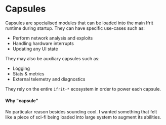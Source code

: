 # Capsules

Capsules are specialised modules that can be loaded into the main Ifrit runtime
during startup. They can have specific use-cases such as:

* Perform network analysis and exploits
* Handling hardware interrupts
* Updating any UI state

They may also be auxiliary capsules such as:

* Logging
* Stats & metrics
* External telemetry and diagnostics

They rely on the entire `ifrit-*` ecosystem in order to power each capsule.

#### Why "capsule"

No particular reason besides sounding cool. I wanted something that felt like a
piece of sci-fi being loaded into large system to augment its abilities.

